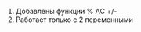<!-- Создатель Владислав Метал -->
1. Добавлены функции % AC +/- 
2. Работает только с 2 переменными

